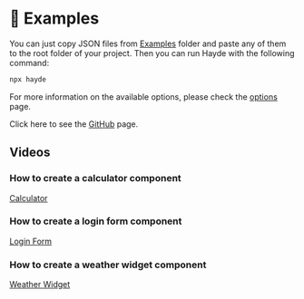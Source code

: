# 🚀 Examples

You can just copy JSON files from [Examples](https://github.com/Sly777/hayde/tree/main/examples) folder and paste any of them to the root folder of your project. Then you can run Hayde with the following command:

```bash
npx hayde
```

For more information on the available options, please check the [options](../docs/options.md) page.

Click here to see the [GitHub](https://github.com/Sly777/hayde/tree/main/examples) page.

## Videos

### How to create a calculator component

[Calculator](https://github.com/Sly777/hayde/assets/694940/d6d2a112-ade8-4be1-a59a-9e669195919c)

### How to create a login form component

[Login Form](https://github.com/Sly777/hayde/assets/694940/11390092-08b9-4a02-a0d5-0384be26e22c)

### How to create a weather widget component

[Weather Widget](https://github.com/Sly777/hayde/assets/694940/0de2f34a-b28c-41a2-9829-f9c05bfc3532)

